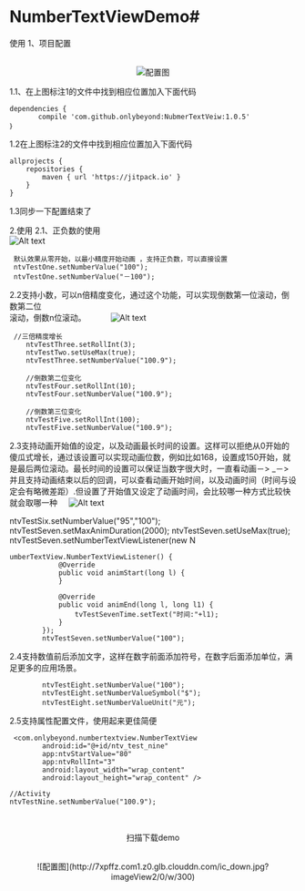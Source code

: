 # NumberTextViewDemo# 
使用
 1、项目配置</br>
    <div align=center> ![配置图](http://7xpffz.com1.z0.glb.clouddn.com/图片1.png?imageView2/0/w/400)</div>
       
       
  1.1、在上图标注1的文件中找到相应位置加入下面代码

```
dependencies {
       compile 'com.github.onlybeyond:NubmerTextVeiw:1.0.5'
｝
```
1.2在上图标注2的文件中找到相应位置加入下面代码

```
allprojects {
    repositories {
        maven { url 'https://jitpack.io' }
    }
}
```
1.3同步一下配置结束了

2.使用
     2.1、正负数的使用       
           ![Alt text](http://7xpffz.com1.z0.glb.clouddn.com/1.gif)
```
 默认效果从零开始，以最小精度开始动画 ，支持正负数，可以直接设置               
 ntvTestOne.setNumberValue("100");
 ntvTestOne.setNumberValue("－100");
```
  2.2支持小数，可以n倍精度变化，通过这个功能，可以实现倒数第一位滚动，倒数第二位   
      滚动，倒数n位滚动。
           ![Alt text](http://7xpffz.com1.z0.glb.clouddn.com/2.gif)

```
 //三倍精度增长
    ntvTestThree.setRollInt(3);
    ntvTestTwo.setUseMax(true);
    ntvTestThree.setNumberValue("100.9");

    //倒数第二位变化
    ntvTestFour.setRollInt(10);
    ntvTestFour.setNumberValue("100.9");

    //倒数第三位变化
    ntvTestFive.setRollInt(100);
    ntvTestFive.setNumberValue("100.9");
```

2.3支持动画开始值的设定，以及动画最长时间的设置。这样可以拒绝从0开始的傻瓜式增长，通过该设置可以实现动画位数，例如比如168，设置成150开始，就是最后两位滚动。最长时间的设置可以保证当数字很大时，一直看动画－> _－> 并且支持动画结束以后的回调，可以查看动画开始时间，以及动画时间（时间与设定会有略微差距）.但设置了开始值又设定了动画时间，会比较哪一种方式比较快就会取哪一种
      ![Alt text](http://7xpffz.com1.z0.glb.clouddn.com/3.gif)


 ntvTestSix.setNumberValue("95","100");
        ntvTestSeven.setMaxAnimDuration(2000);
        ntvTestSeven.setUseMax(true);
        ntvTestSeven.setNumberTextViewListener(new N

```
umberTextView.NumberTextViewListener() {
            @Override
            public void animStart(long l) {
            }

            @Override
            public void animEnd(long l, long l1) {
                tvTestSevenTime.setText("时间:"+l1);
            }
        });
        ntvTestSeven.setNumberValue("100");
```

2.4支持数值前后添加文字，这样在数字前面添加符号，在数字后面添加单位，满足更多的应用场景。
 

```
        ntvTestEight.setNumberValue("100");
        ntvTestEight.setNumberValueSymbol("$");
        ntvTestEight.setNumberValueUnit("元");
```
2.5支持属性配置文件，使用起来更佳简便
```
 <com.onlybeyond.numbertextview.NumberTextView
        android:id="@+id/ntv_test_nine"
        app:ntvStartValue="80"
        app:ntvRollInt="3"
        android:layout_width="wrap_content"
        android:layout_height="wrap_content" />

//Activity        
ntvTestNine.setNumberValue("100.9");

```
                              
                                                     <div align=center>扫描下载demo</div></br>
<div align=center> ![配置图](http://7xpffz.com1.z0.glb.clouddn.com/ic_down.jpg?imageView2/0/w/300) </div>
                               
        
        

                

